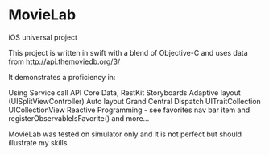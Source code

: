# MovieLab
iOS universal project

This project is written in swift with a blend of Objective-C and uses
data from http://api.themoviedb.org/3/

It demonstrates a proficiency in:

Using Service call API
Core Data, RestKit
Storyboards
Adaptive layout (UISplitViewController)
Auto layout
Grand Central Dispatch
UITraitCollection
UICollectionView
Reactive Programming - see favorites nav bar item and registerObservableIsFavorite()
and more...

MovieLab was tested on simulator only and it is not perfect but should
illustrate my skills.
